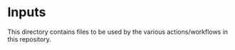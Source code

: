 # Inputs

This directory contains files to be used by the various actions/workflows in this repository.
